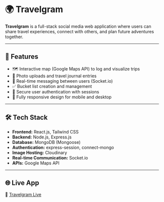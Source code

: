 # 🌍 Travelgram

**Travelgram** is a full-stack social media web application where users can share travel experiences, connect with others, and plan future adventures together.

---

## 🚀 Features

- 🗺️ Interactive map (Google Maps API) to log and visualize trips
- 📸 Photo uploads and travel journal entries
- 💬 Real-time messaging between users (Socket.io)
- ✅ Bucket list creation and management
- 🔐 Secure user authentication with sessions
- 📱 Fully responsive design for mobile and desktop

---

## 🛠️ Tech Stack

- **Frontend:** React.js, Tailwind CSS
- **Backend:** Node.js, Express.js
- **Database:** MongoDB (Mongoose)
- **Authentication:** express-session, connect-mongo
- **Image Hosting:** Cloudinary
- **Real-time Communication:** Socket.io
- **APIs:** Google Maps API

---

## 🌐 Live App

🔗 [Travelgram Live](https://travelgram-app-0bcf3d977e1b.herokuapp.com/home/)
